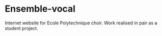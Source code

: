 # Ensemble-vocal

Internet website for Ecole Polytechnique choir.
Work realised in pair as a student project.
